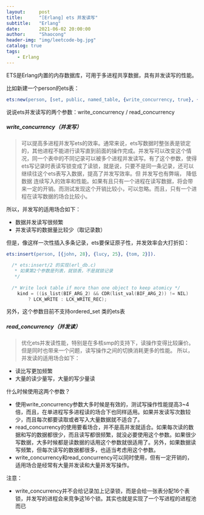 ```yaml
---
layout:     post
title:      "[Erlang] ets 并发读写"
subtitle:   "Erlang"
date:       2021-06-02 20:00:00
author:     "Shaocong"
header-img: "img/leetcode-bg.jpg"
catalog: true
tags:
    - Erlang
---
```


ETS是Erlang内置的内存数据库，可用于多进程共享数据，具有并发读写的性能。

比如新建一个person的ets表：
```erlang
ets:new(person, [set, public, named_table, {write_concurrency, true}, {read_concurrency, true}]).
```

说说ets并发读写的两个参数：write_concurrency / read_concurrency

##### write_concurrency（并发写）
> 可以提高多进程并发写ets的效率。通常来说，ets写数据时整张表是锁定的，其他进程不能进行读写直到前面的操作完成。并发写可以改变这个情况，同一个表中的不同记录可以被多个进程并发读写。有了这个参数，使得ets写记录时表读写锁变成了读锁，就是说，只要不是同一条记录，还可以继续往这个ets表写入数据，提高了并发写效率。但 并发写也有弊端， 降低 数据 连续写入的效率和性能。如果有且只有一个进程在读写数据，将会带来一定的开销。而测试发现这个开销比较小，可以忽略。而且，只有一个进程在读写数据的场合比较小。

所以，并发写的适用场合如下：
* 数据并发读写很频繁
* 并发读写的数据量比较少（取记录数）

但是，像这样一次性插入多条记录，ets要保证原子性，并发效率会大打折扣：

```erlang
ets:insert(person, [{john, 28}, {lucy, 25}, {tom, 2}]).
```

```c
  /* ets:insert/2 的实现(erl_db.c)
   * 如果第2个参数是列表，就锁表，不是就锁记录
   */
 
  /* Write lock table if more than one object to keep atomicy */
    kind = ((is_list(BIF_ARG_2) && CDR(list_val(BIF_ARG_2)) != NIL)
	    ? LCK_WRITE : LCK_WRITE_REC);
```

另外，这个参数目前不支持ordered_set 类的ets表

##### read_concurrency（并发读）
> 优化ets并发读性能，特别是在多核smp的支持下，读操作变得比较廉价。但是同时也带来一个问题，读写操作之间的切换消耗更多的性能。
所以，并发读的适用场合如下：
* 读比写更加频繁
* 大量的读少量写，大量的写少量读

什么时候使用这两个参数？
* 使用write_concurrency参数大多时候是有效的，测试写操作性能提高3~4倍，而且，在单进程写多进程读的场合下也同样适用。如果并发读写次数较少，而且每次都要读取或者写入大量数据就不适合了。
* read_concurrency的使用要看场合，并不是高并发就适合。如果每次读的数据和写的数据都很少，而且读写都很频繁，就没必要使用这个参数。如果很少写数据，大多时候都是读数据的话用这个参数就很适用了。另外，如果数据读写频繁，但每次读写的数据都很多，也适当考虑用这个参数。
* write_concurrency和read_concurrency可以同时使用，但有一定开销的，适用场合是经常有大量并发读和大量并发写操作。

注意：
* write_concurrency并不会给记录加上记录锁，而是会给一张表分配16个表锁，并发写的进程会来竞争这16个锁。其实也就是实现了一个写进程的进程池而已